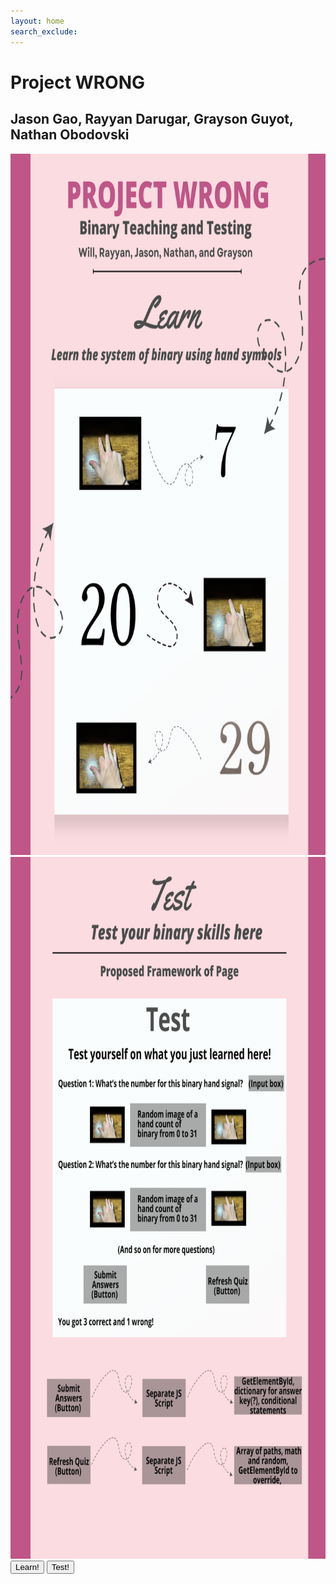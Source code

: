 ```yaml
---
layout: home
search_exclude:
---
```



<link rel="stylesheet" href="index.css">

<!---Heading text-->
<h1 class="centered-title">Project WRONG</h1>

<h2>Jason Gao, Rayyan Darugar, Grayson Guyot, Nathan Obodovski</h2>

<!--Image work-->
<div class="learning">
    <img src="images/WRONG_learn.png" width="793.5" height="1122.5" alt="Learning_tab">
    <img src="images/WRONG_test.png" width="793.5" height="1122.5" alt="Testing tab">
</div>

<!--Buttons-->
<div>
  <button href="https://google.com">Learn!</button>
  <button href="https://wikipedia.org">Test!</button>
</div>

